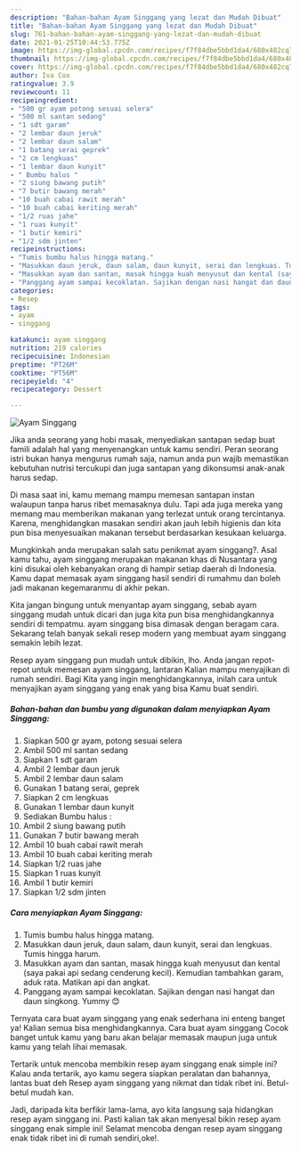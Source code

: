 ```yaml
---
description: "Bahan-bahan Ayam Singgang yang lezat dan Mudah Dibuat"
title: "Bahan-bahan Ayam Singgang yang lezat dan Mudah Dibuat"
slug: 761-bahan-bahan-ayam-singgang-yang-lezat-dan-mudah-dibuat
date: 2021-01-25T10:44:53.775Z
image: https://img-global.cpcdn.com/recipes/f7f84dbe5bbd1da4/680x482cq70/ayam-singgang-foto-resep-utama.jpg
thumbnail: https://img-global.cpcdn.com/recipes/f7f84dbe5bbd1da4/680x482cq70/ayam-singgang-foto-resep-utama.jpg
cover: https://img-global.cpcdn.com/recipes/f7f84dbe5bbd1da4/680x482cq70/ayam-singgang-foto-resep-utama.jpg
author: Iva Cox
ratingvalue: 3.9
reviewcount: 11
recipeingredient:
- "500 gr ayam potong sesuai selera"
- "500 ml santan sedang"
- "1 sdt garam"
- "2 lembar daun jeruk"
- "2 lembar daun salam"
- "1 batang serai geprek"
- "2 cm lengkuas"
- "1 lembar daun kunyit"
- " Bumbu halus "
- "2 siung bawang putih"
- "7 butir bawang merah"
- "10 buah cabai rawit merah"
- "10 buah cabai keriting merah"
- "1/2 ruas jahe"
- "1 ruas kunyit"
- "1 butir kemiri"
- "1/2 sdm jinten"
recipeinstructions:
- "Tumis bumbu halus hingga matang."
- "Masukkan daun jeruk, daun salam, daun kunyit, serai dan lengkuas. Tumis hingga harum."
- "Masukkan ayam dan santan, masak hingga kuah menyusut dan kental (saya pakai api sedang cenderung kecil). Kemudian tambahkan garam, aduk rata. Matikan api dan angkat."
- "Panggang ayam sampai kecoklatan. Sajikan dengan nasi hangat dan daun singkong. Yummy 😊"
categories:
- Resep
tags:
- ayam
- singgang

katakunci: ayam singgang 
nutrition: 219 calories
recipecuisine: Indonesian
preptime: "PT26M"
cooktime: "PT56M"
recipeyield: "4"
recipecategory: Dessert

---
```



![Ayam Singgang](https://img-global.cpcdn.com/recipes/f7f84dbe5bbd1da4/680x482cq70/ayam-singgang-foto-resep-utama.jpg)

Jika anda seorang yang hobi masak, menyediakan santapan sedap buat famili adalah hal yang menyenangkan untuk kamu sendiri. Peran seorang istri bukan hanya mengurus rumah saja, namun anda pun wajib memastikan kebutuhan nutrisi tercukupi dan juga santapan yang dikonsumsi anak-anak harus sedap.

Di masa  saat ini, kamu memang mampu memesan santapan instan walaupun tanpa harus ribet memasaknya dulu. Tapi ada juga mereka yang memang mau memberikan makanan yang terlezat untuk orang tercintanya. Karena, menghidangkan masakan sendiri akan jauh lebih higienis dan kita pun bisa menyesuaikan makanan tersebut berdasarkan kesukaan keluarga. 



Mungkinkah anda merupakan salah satu penikmat ayam singgang?. Asal kamu tahu, ayam singgang merupakan makanan khas di Nusantara yang kini disukai oleh kebanyakan orang di hampir setiap daerah di Indonesia. Kamu dapat memasak ayam singgang hasil sendiri di rumahmu dan boleh jadi makanan kegemaranmu di akhir pekan.

Kita jangan bingung untuk menyantap ayam singgang, sebab ayam singgang mudah untuk dicari dan juga kita pun bisa menghidangkannya sendiri di tempatmu. ayam singgang bisa dimasak dengan beragam cara. Sekarang telah banyak sekali resep modern yang membuat ayam singgang semakin lebih lezat.

Resep ayam singgang pun mudah untuk dibikin, lho. Anda jangan repot-repot untuk memesan ayam singgang, lantaran Kalian mampu menyajikan di rumah sendiri. Bagi Kita yang ingin menghidangkannya, inilah cara untuk menyajikan ayam singgang yang enak yang bisa Kamu buat sendiri.

<!--inarticleads1-->

##### Bahan-bahan dan bumbu yang digunakan dalam menyiapkan Ayam Singgang:

1. Siapkan 500 gr ayam, potong sesuai selera
1. Ambil 500 ml santan sedang
1. Siapkan 1 sdt garam
1. Ambil 2 lembar daun jeruk
1. Ambil 2 lembar daun salam
1. Gunakan 1 batang serai, geprek
1. Siapkan 2 cm lengkuas
1. Gunakan 1 lembar daun kunyit
1. Sediakan  Bumbu halus :
1. Ambil 2 siung bawang putih
1. Gunakan 7 butir bawang merah
1. Ambil 10 buah cabai rawit merah
1. Ambil 10 buah cabai keriting merah
1. Siapkan 1/2 ruas jahe
1. Siapkan 1 ruas kunyit
1. Ambil 1 butir kemiri
1. Siapkan 1/2 sdm jinten




<!--inarticleads2-->

##### Cara menyiapkan Ayam Singgang:

1. Tumis bumbu halus hingga matang.
1. Masukkan daun jeruk, daun salam, daun kunyit, serai dan lengkuas. Tumis hingga harum.
1. Masukkan ayam dan santan, masak hingga kuah menyusut dan kental (saya pakai api sedang cenderung kecil). Kemudian tambahkan garam, aduk rata. Matikan api dan angkat.
1. Panggang ayam sampai kecoklatan. Sajikan dengan nasi hangat dan daun singkong. Yummy 😊




Ternyata cara buat ayam singgang yang enak sederhana ini enteng banget ya! Kalian semua bisa menghidangkannya. Cara buat ayam singgang Cocok banget untuk kamu yang baru akan belajar memasak maupun juga untuk kamu yang telah lihai memasak.

Tertarik untuk mencoba membikin resep ayam singgang enak simple ini? Kalau anda tertarik, ayo kamu segera siapkan peralatan dan bahannya, lantas buat deh Resep ayam singgang yang nikmat dan tidak ribet ini. Betul-betul mudah kan. 

Jadi, daripada kita berfikir lama-lama, ayo kita langsung saja hidangkan resep ayam singgang ini. Pasti kalian tak akan menyesal bikin resep ayam singgang enak simple ini! Selamat mencoba dengan resep ayam singgang enak tidak ribet ini di rumah sendiri,oke!.

